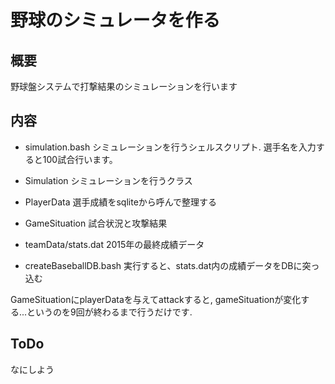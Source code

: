 野球のシミュレータを作る
====

## 概要

野球盤システムで打撃結果のシミュレーションを行います

## 内容

* simulation.bash シミュレーションを行うシェルスクリプト. 選手名を入力すると100試合行います。

* Simulation シミュレーションを行うクラス

* PlayerData 選手成績をsqliteから呼んで整理する

* GameSituation 試合状況と攻撃結果

* teamData/stats.dat 2015年の最終成績データ

* createBaseballDB.bash 実行すると、stats.dat内の成績データをDBに突っ込む

GameSituationにplayerDataを与えてattackすると, gameSituationが変化する...というのを9回が終わるまで行うだけです.

## ToDo

なにしよう
